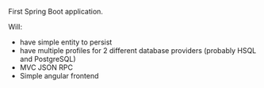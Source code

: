 First Spring Boot application.

Will:

- have simple entity to persist
- have multiple profiles for 2 different database providers (probably HSQL and PostgreSQL)
- MVC JSON RPC
- Simple angular frontend
